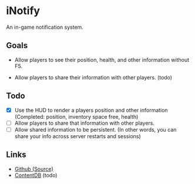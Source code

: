 
# iNotify

An in-game notification system.

## Goals

- Allow players to see their position, health, and other information without F5.

- Allow players to share their information with other players. (todo)

## Todo

- [x] Use the HUD to render a players position and other information (Completed: position, inventory space free, health)
- [ ] Allow players to share that information with other players.
- [ ] Allow shared information to be persistent. (In other words, you can share your info across server restarts and sessions)

## Links

- [Github (Source)](https://github.com/Beanzilla/iNotify)
- [ContentDB](#) (todo)